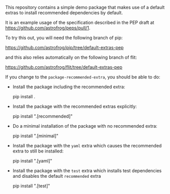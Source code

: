 This repository contains a simple demo package that makes use of a default extras to install recommended dependencies by default.

It is an example usage of the specification described in the PEP
draft at https://github.com/astrofrog/peps/pull/1.

To try this out, you will need the following branch of pip:

https://github.com/astrofrog/pip/tree/default-extras-pep

and this also relies automatically on the following branch of flit:

https://github.com/astrofrog/flit/tree/default-extras-pep

If you change to the ``package-recommended-extra``, you should be able to do:

* Install the package including the recommended extra:

    pip install .

* Install the package with the recommended extras explicitly:

    pip install ".[recommended]"

* Do a minimal installation of the package with no recommended extra:

    pip install ".[minimal]"

* Install the package with the ``yaml`` extra which causes the recommended extra to still be installed:

    pip install ".[yaml]"

* Install the package with the ``test`` extra which installs test dependencies and disables the default ``recommended`` extra

    pip install ".[test]"
